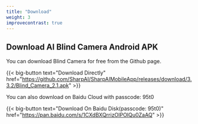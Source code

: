 ```yaml
---
title: "Download"
weight: 3
improvecontrast: true
---
```


## Download AI Blind Camera Android APK

You can download Blind Camera for free from the Github page.

{{< big-button text="Download Directly" href="https://github.com/SharpAI/SharpAIMobileApp/releases/download/3.3.2/Blind_Camera_2.1.apk" >}}


You can also download on Baidu Cloud with passcode: 95t0

{{< big-button text="Download On Baidu Disk(passcode: 95t0)" href="https://pan.baidu.com/s/1CXdBXQrrizOlPOlQu0ZaAQ" >}}
